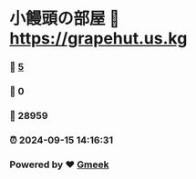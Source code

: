 # 小饅頭の部屋 :link: https://grapehut.us.kg 
### :page_facing_up: [5](https://grapehut.us.kg/tag.html) 
### :speech_balloon: 0 
### :hibiscus: 28959 
### :alarm_clock: 2024-09-15 14:16:31 
### Powered by :heart: [Gmeek](https://github.com/Meekdai/Gmeek)
